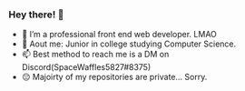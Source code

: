 ### Hey there! 👋
- 🔭 I’m a professional front end web developer. LMAO
- 💬 Aout me: Junior in college studying Computer Science. 
- 📫 Best method to reach me is a DM on Discord(SpaceWaffles5827#8375)
- 😔 Majoirty of my repositories are private... Sorry.
